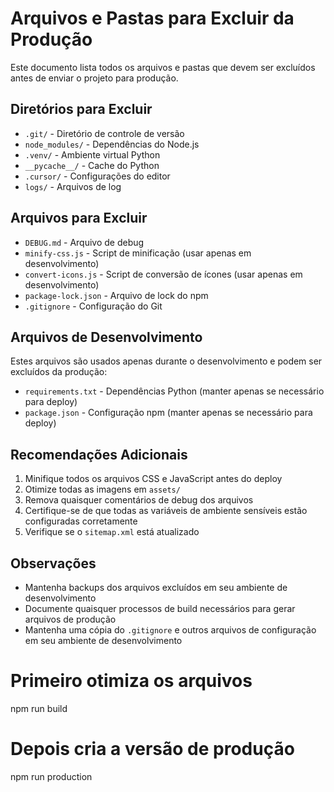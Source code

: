# Arquivos e Pastas para Excluir da Produção

Este documento lista todos os arquivos e pastas que devem ser excluídos antes de enviar o projeto para produção.

## Diretórios para Excluir

- `.git/` - Diretório de controle de versão
- `node_modules/` - Dependências do Node.js
- `.venv/` - Ambiente virtual Python
- `__pycache__/` - Cache do Python
- `.cursor/` - Configurações do editor
- `logs/` - Arquivos de log

## Arquivos para Excluir

- `DEBUG.md` - Arquivo de debug
- `minify-css.js` - Script de minificação (usar apenas em desenvolvimento)
- `convert-icons.js` - Script de conversão de ícones (usar apenas em desenvolvimento)
- `package-lock.json` - Arquivo de lock do npm
- `.gitignore` - Configuração do Git

## Arquivos de Desenvolvimento

Estes arquivos são usados apenas durante o desenvolvimento e podem ser excluídos da produção:

- `requirements.txt` - Dependências Python (manter apenas se necessário para deploy)
- `package.json` - Configuração npm (manter apenas se necessário para deploy)

## Recomendações Adicionais

1. Minifique todos os arquivos CSS e JavaScript antes do deploy
2. Otimize todas as imagens em `assets/`
3. Remova quaisquer comentários de debug dos arquivos
4. Certifique-se de que todas as variáveis de ambiente sensíveis estão configuradas corretamente
5. Verifique se o `sitemap.xml` está atualizado

## Observações

- Mantenha backups dos arquivos excluídos em seu ambiente de desenvolvimento
- Documente quaisquer processos de build necessários para gerar arquivos de produção
- Mantenha uma cópia do `.gitignore` e outros arquivos de configuração em seu ambiente de desenvolvimento

# Primeiro otimiza os arquivos
npm run build

# Depois cria a versão de produção
npm run production

